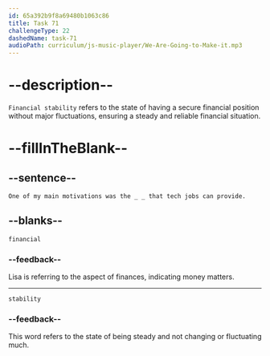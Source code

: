 ```yaml
---
id: 65a392b9f8a69480b1063c86
title: Task 71
challengeType: 22
dashedName: task-71
audioPath: curriculum/js-music-player/We-Are-Going-to-Make-it.mp3
---
```


<!--
AUDIO REFERENCE: 
Lisa: One of my main motivations was the financial stability that tech jobs can provide.
-->

# --description--

`Financial stability` refers to the state of having a secure financial position without major fluctuations, ensuring a steady and reliable financial situation.

# --fillInTheBlank--

## --sentence--

`One of my main motivations was the _ _ that tech jobs can provide.`

## --blanks--

`financial`

### --feedback--

Lisa is referring to the aspect of finances, indicating money matters.

---

`stability`

### --feedback--

This word refers to the state of being steady and not changing or fluctuating much.
